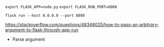 `export FLASK_APP=node.py`
`export FLASK_RUN_PORT=8000`

`flask run --host 0.0.0.0 --port 8080`




https://stackoverflow.com/questions/48346025/how-to-pass-an-arbitrary-argument-to-flask-through-app-run
- Parse argument